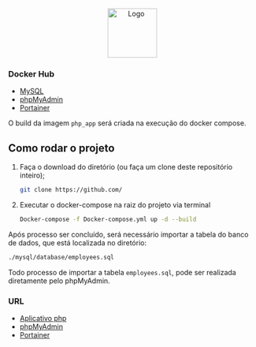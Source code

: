
<!-- PROJECT LOGO -->
<br />
<p align="center">
  <a href=" https://github.com/">
    <img src="https://i1.wp.com/www.docker.com/blog/wp-content/uploads/2020/02/Compose.png?resize=200%2C219&ssl=1" alt="Logo" width="100" height="100">
  </a>


### Docker Hub

* [MySQL](https://hub.docker.com/_/mysql)
* [phpMyAdmin](https://hub.docker.com/_/phpmyadmin)
* [Portainer](https://hub.docker.com/r/portainer/portainer)

O build da imagem `php_app` será criada na execução do docker compose.

## Como rodar o projeto

1. Faça o download do diretório (ou faça um clone deste repositório inteiro);
   ```sh
   git clone https://github.com/
   ```
2. Executar o docker-compose na raiz do projeto via terminal
   ```sh
   Docker-compose -f Docker-compose.yml up -d --build
   ```
Após processo  ser concluído, será necessário importar a tabela do banco de dados, que está localizada no diretório: 

  ```sh
  ./mysql/database/employees.sql
   ```
Todo processo de importar a tabela `employees.sql`, pode ser realizada diretamente pelo phpMyAdmin.

### URL

* [Aplicativo php](http://localhost/)
* [phpMyAdmin](http://localhost:8080/)
* [Portainer](http://localhost:9000/)


 